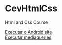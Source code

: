# CevHtmlCss
 Html and Css Course


<a href='https://bbras81.github.io/CevHtmlCss/Exercicios/d10/'>Executar o Android site </a> <br>
<a href='https://github.com/bbras81/CevHtmlCss/modulo4/ex026/mq002'>Executar mediaqueries</a>
